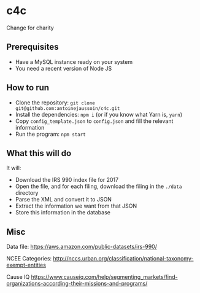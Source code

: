 # c4c
Change for charity

## Prerequisites

- Have a MySQL instance ready on your system
- You need a recent version of Node JS

## How to run

- Clone the repository: `git clone git@github.com:antoinejaussoin/c4c.git`
- Install the dependencies: `npm i` (or if you know what Yarn is, `yarn`)
- Copy `config_template.json` to `config.json` and fill the relevant information
- Run the program: `npm start`

## What this will do

It will:
- Download the IRS 990 index file for 2017
- Open the file, and for each filing, download the filing in the `./data` directory
- Parse the XML and convert it to JSON
- Extract the information we want from that JSON
- Store this information in the database

## Misc

Data file: https://aws.amazon.com/public-datasets/irs-990/

NCEE Categories: http://nccs.urban.org/classification/national-taxonomy-exempt-entities

Cause IQ
https://www.causeiq.com/help/segmenting_markets/find-organizations-according-their-missions-and-programs/